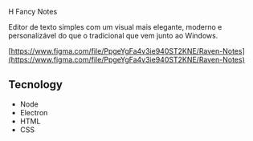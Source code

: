 H Fancy Notes

Editor de texto simples com um visual mais elegante, moderno e personalizável do que o tradicional que vem junto ao Windows.

[https://www.figma.com/file/PpgeYgFa4v3ie940ST2KNE/Raven-Notes](https://www.figma.com/file/PpgeYgFa4v3ie940ST2KNE/Raven-Notes)

## Tecnology

- Node
- Electron
- HTML
- CSS
